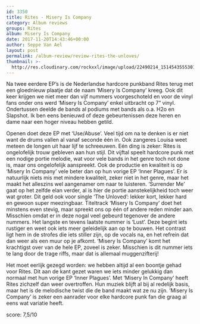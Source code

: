 ```yaml
---
id: 3350
title: Rites - Misery Is Company
category: Album reviews
groups: Rites
album: Misery Is Company
date: 2017-11-20T14:43:46+00:00
author: Seppe Van Ael
layout: post
permalink: /album-review/review-rites-the-unloves/
thumbnail: >-
  http://res.cloudinary.com/rockxxl/image/upload/22490214_1514543555301132_7598420161307331820_n.jpg
---
```

Na twee eerdere EP’s is de Nederlandse hardcore punkband Rites terug met een gloednieuw plaatje dat de naam ‘Misery Is Company’ kreeg. Ook dit keer krijgen we niet meer dan vijf nummers voorgeschoteld en voor de vinyl fans onder ons werd ‘Misery Is Company’ enkel uitbracht op 7” vinyl. Ondertussen deelde de bands al podiums met bands als o.a. H2o en Slapshot. Ik ben eens benieuwd of deze gebeurtenissen deze heren en dame naar een hoger niveau hebben getild.

Openen doet deze EP met ‘Use/Abuse’. Veel tijd om na te denken is er niet want de drums vallen al vanaf seconde één in. Ook zangeres Louisa weet meteen de longen uit haar lijf te schreeuwen. Eén ding is zeker: Rites is ongelofelijk trouw gebleven aan hun stijl. Dit vijftal speelt hardcore punk met een nodige portie melodie, wat voor vele bands in het genre toch not done is, maar ons ongelofelijk aanspreekt. Ook de productie en kwaliteit is op ‘Misery In Company’ vele beter dan op hun vorige EP ‘Inner Plagues’. Er is natuurlijk niets mis met mindere kwaliteit, zeker niet in het genre, maar het maakt het alleszins wel aangenamer om naar te luisteren. ‘Surrender Me’ gaat op het zelfde elan verder, al is hier de portie aanstekelijkheid toch weer wat groter. Dit geld ook voor single ‘The Unloved’: lekker kort, lekker hard en gewoon super meezingbaar. Titeltrack ‘Misery Is Company’ doet het minstens even stevig, maar spreekt ons op één of andere reden minder aan. Misschien omdat er in deze nogal veel gebeurd tegenover de andere nummers. Het langste en tevens laatste nummer is ‘Lust’. Deze begint iets rustiger en weet ook iets meer geleidelijk aan op te bouwen. Het contrast ligt hem in de strofes die iets stiller zijn, op de vocals na, en het refrein dat dan weer als een muur op je afkomt. ‘Misery Is Company’ komt het krachtigst over van de hele EP, zoveel is zeker. Misschien is dit nummer iets te lang door de trage riffs, maar dat is allemaal muggenzifterij!

Het moet eerlijk gezegd worden: we hebben altijd al een boontje gehad voor Rites. Dit aan de kant gezet waren we iets minder gelukkig dan normaal met hun vorige EP ‘Inner Plagues’. Met ‘Misery In Company’ heeft Rites zichzelf dan weer overtroffen. Hun muziek blijft al bij al redelijk basis, maar het is de melodische twist die de band maakt wat ze nu zijn. ‘Misery Is Company’ is zeker een aanrader voor elke hardcore punk fan die graag al eens wat variatie heeft.

score: 7,5/10
